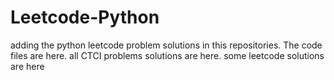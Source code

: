 # Leetcode-Python
adding the python leetcode problem solutions in this repositories. 
The code files are here.
all CTCI problems solutions are here.
some leetcode solutions are here


















































































































































































































































































































































